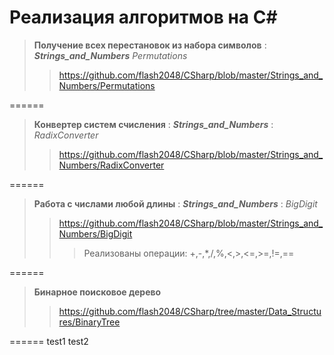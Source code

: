 Реализация алгоритмов на C#
======

>**Получение всех перестановок из набора символов**  : ***Strings_and_Numbers*** *Permutations*
>><https://github.com/flash2048/CSharp/blob/master/Strings_and_Numbers/Permutations>

======

>**Конвертер систем счисления**  : ***Strings_and_Numbers*** : *RadixConverter*
>><https://github.com/flash2048/CSharp/blob/master/Strings_and_Numbers/RadixConverter>

======

>**Работа с числами любой длины**  : ***Strings_and_Numbers*** : *BigDigit*
>><https://github.com/flash2048/CSharp/blob/master/Strings_and_Numbers/BigDigit>
>>>Реализованы операции: +,-,*,/,%,<,>,<=,>=,!=,==

======

>**Бинарное поисковое дерево**
>><https://github.com/flash2048/CSharp/tree/master/Data_Structures/BinaryTree>

======
test1
test2
